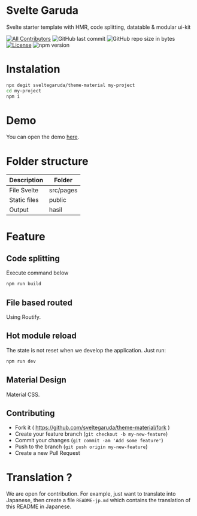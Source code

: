 # Svelte Garuda

 Svelte starter template with HMR, code splitting, datatable & modular ui-kit

<span>

[![All Contributors](https://img.shields.io/badge/all_contributors-1-green.svg?style=flat-square)](#contributors-)
![GitHub last commit](https://img.shields.io/github/last-commit/zuramai/voler.svg)
![GitHub repo size in bytes](https://img.shields.io/github/repo-size/badges/shields.svg)
[![License](https://img.shields.io/github/license/zuramai/voler.svg)](LICENSE)
![npm version](https://badge.fury.io/js/yarn.svg)
</span>

# Instalation

```bash
npx degit sveltegaruda/theme-material my-project
cd my-project
npm i
```

# Demo

You can open the demo <a href="https://sveltegaruda-theme.vercel.app/" rel="nofollow">here</a>.

# Folder structure

| Description | Folder |
|---|---|
| File Svelte | src/pages |
| Static files | public |
| Output | hasil |

# Feature

## Code splitting

Execute command below 

```bash
npm run build
```

## File based routed

Using Routify.

## Hot module reload

The state is not reset when we develop the application. Just run:

```bash
npm run dev
```

## Material Design

Material CSS.

## Contributing

- Fork it ( https://github.com/sveltegaruda/theme-material/fork )
- Create your feature branch (`git checkout -b my-new-feature`)
- Commit your changes (`git commit -am 'Add some feature'`)
- Push to the branch (`git push origin my-new-feature`)
- Create a new Pull Request


# Translation ?

We are open for contribution. For example, just want to translate into Japanese, then create a file `README-jp.md` which contains the translation of this README in Japanese.
